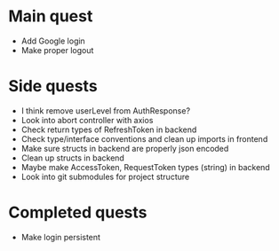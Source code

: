 # Main quest

- Add Google login
- Make proper logout

# Side quests

- I think remove userLevel from AuthResponse?
- Look into abort controller with axios
- Check return types of RefreshToken in backend
- Check type/interface conventions and clean up imports in frontend
- Make sure structs in backend are properly json encoded
- Clean up structs in backend
- Maybe make AccessToken, RequestToken types (string) in backend
- Look into git submodules for project structure

# Completed quests

- Make login persistent
